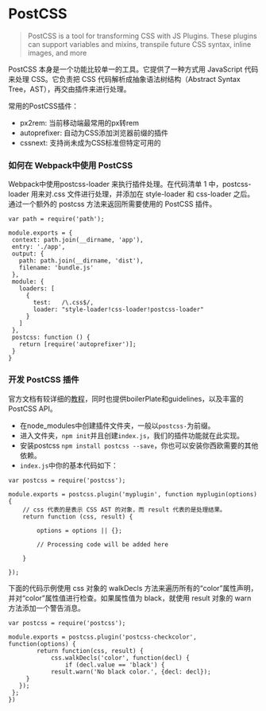 # PostCSS

> PostCSS is a tool for transforming CSS with JS Plugins. These plugins can support variables and mixins, transpile future CSS syntax, inline images, and more

PostCSS 本身是一个功能比较单一的工具。它提供了一种方式用 JavaScript 代码来处理 CSS。它负责把 CSS 代码解析成抽象语法树结构（Abstract Syntax Tree，AST），再交由插件来进行处理。

常用的PostCSS插件：

 - px2rem: 当前移动端最常用的px转rem
 - autoprefixer: 自动为CSS添加浏览器前缀的插件
 - cssnext: 支持尚未成为CSS标准但特定可用的

### 如何在 Webpack中使用 PostCSS 

Webpack中使用postcss-loader 来执行插件处理。在代码清单 1 中，postcss-loader 用来对.css 文件进行处理，并添加在 style-loader 和 css-loader 之后。通过一个额外的 postcss 方法来返回所需要使用的 PostCSS 插件。

```
var path = require('path');
 
module.exports = {
 context: path.join(__dirname, 'app'),
 entry: './app',
 output: {
   path: path.join(__dirname, 'dist'),
   filename: 'bundle.js'
 },
 module: {
   loaders: [
     {
       test:   /\.css$/,
       loader: "style-loader!css-loader!postcss-loader"
     }
   ]
 },
 postcss: function () {
   return [require('autoprefixer')];
 }
}
```

### 开发 PostCSS 插件

官方文档有较详细的[教程](https://github.com/postcss/postcss/blob/master/docs/writing-a-plugin.md)，同时也提供boilerPlate和guidelines，以及丰富的PostCSS API。

- 在node_modules中创建插件文件夹，一般以`postcss-`为前缀。
- 进入文件夹，`npm init`并且创建`index.js`，我们的插件功能就在此实现。
- 安装postcss `npm install postcss --save`，你也可以安装你西欧需要的其他依赖。
- `index.js`中你的基本代码如下：

```
var postcss = require('postcss');
 
module.exports = postcss.plugin('myplugin', function myplugin(options) {
    // css 代表的是表示 CSS AST 的对象，而 result 代表的是处理结果。
    return function (css, result) {
 
        options = options || {};
         
        // Processing code will be added here
 
    }
 
});
```

下面的代码示例使用 css 对象的 walkDecls 方法来遍历所有的“color”属性声明，并对“color”属性值进行检查。如果属性值为 black，就使用 result 对象的 warn 方法添加一个警告消息。

```
var postcss = require('postcss');
 
module.exports = postcss.plugin('postcss-checkcolor', 	function(options) {
 		return function(css, result) {
   			css.walkDecls('color', function(decl) {
     			if (decl.value == 'black') {
       		result.warn('No black color.', {decl: decl});
     }
   });
 };
})

```
